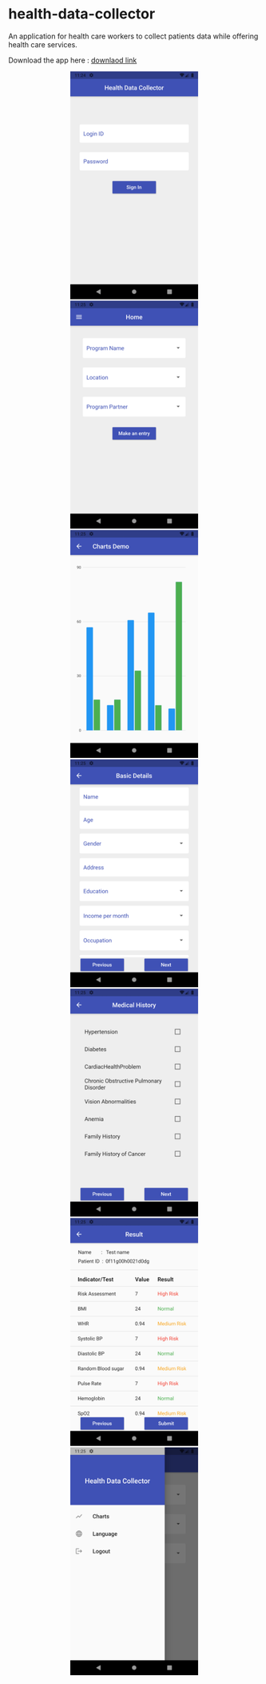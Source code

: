 # health-data-collector
An application for health care workers to collect patients data while offering health care services. 

Download the app here : [downlaod link](app-release.apk)

<p align="center">
  <img src="Screenshot_1622094897.png" width="256" height="455">
  <img src="Screenshot_1622094902.png" width="256" height="455">
  <img src="Screenshot_1622094912.png" width="256" height="455">
  <img src="Screenshot_1622094918.png" width="256" height="455">
  <img src="Screenshot_1622094922.png" width="256" height="455">
  <img src="Screenshot_1622094937.png" width="256" height="455">
  <img src="Screenshot_1622094952.png" width="256" height="455">
</p>
